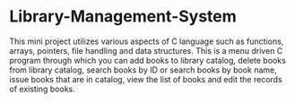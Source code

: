 # Library-Management-System

This mini project utilizes various aspects of C language such as functions, arrays, pointers, file handling and data structures. This is a menu driven C program through which you can add books to library catalog, delete books from library catalog, search books by ID or search books by book name, issue books that are in catalog, view the list of books and edit the records of existing books.
